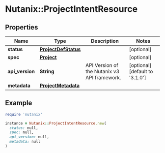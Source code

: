 # Nutanix::ProjectIntentResource

## Properties

| Name | Type | Description | Notes |
| ---- | ---- | ----------- | ----- |
| **status** | [**ProjectDefStatus**](ProjectDefStatus.md) |  | [optional] |
| **spec** | [**Project**](Project.md) |  | [optional] |
| **api_version** | **String** | API Version of the Nutanix v3 API framework. | [optional][default to &#39;3.1.0&#39;] |
| **metadata** | [**ProjectMetadata**](ProjectMetadata.md) |  |  |

## Example

```ruby
require 'nutanix'

instance = Nutanix::ProjectIntentResource.new(
  status: null,
  spec: null,
  api_version: null,
  metadata: null
)
```

